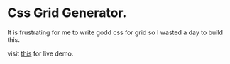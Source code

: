 # Css Grid Generator.

It is frustrating for me to write godd css for grid so I wasted a day to build this.

visit [this](https://04ar.github.io/Css_Grid_Generator/) for live demo.

